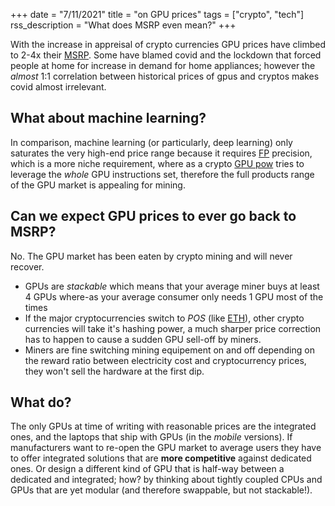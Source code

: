 +++
date = "7/11/2021"
title = "on GPU prices"
tags = ["crypto", "tech"]
rss_description = "What does MSRP even mean?"
+++

With the increase in appreisal of crypto currencies GPU prices have climbed to 2-4x their [MSRP]. Some have blamed covid and the lockdown that forced people at home for increase in demand for home appliances; however the _almost_ 1:1 correlation between historical prices of gpus and cryptos makes covid almost irrelevant.

## What about machine learning?
In comparison, machine learning (or particularly, deep learning) only saturates the very high-end price range because it requires [FP] precision, which is a more niche requirement, where as a crypto [GPU pow] tries to leverage the _whole_ GPU instructions set, therefore the full products range of the GPU market is appealing for mining.

## Can we expect GPU prices to ever go back to MSRP?
No. The GPU market has been eaten by crypto mining and will never recover.
- GPUs are _stackable_ which means that your average miner buys at least 4 GPUs where-as your average consumer only needs 1 GPU most of the times
- If the major cryptocurrencies switch to _POS_ (like [ETH]), other crypto currencies will take it's hashing power, a much sharper price correction has to happen to cause a sudden GPU sell-off by miners.
- Miners are fine switching mining equipement on and off depending on the reward ratio between electricity cost and cryptocurrency prices, they won't sell the hardware at the first dip.

## What do?
The only GPUs at time of writing with reasonable prices are the integrated ones, and the laptops that ship with GPUs (in the _mobile_ versions). If manufacturers want to re-open the GPU market to average users they have to offer integrated solutions that are __more competitive__ against dedicated ones. Or design a different kind of GPU that is half-way between a dedicated and integrated; how? by thinking about tightly coupled CPUs and GPUs that are yet modular (and therefore swappable, but not stackable!).

[MSRP]: https://en.wikipedia.org/wiki/List_price
[covid]: https://en.wikipedia.org/wiki/COVID-19
[ETH]: https://ethereum.org
[FP]: https://en.wikipedia.org/wiki/Double-precision_floating-point_format
[GPU pow]: https://eips.ethereum.org/EIPS/eip-1057
